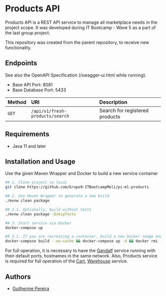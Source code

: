 # Products API

Products API is a REST API service to manage all marketplace needs in the project scope. It was developed during IT Bootcamp - Wave 5 as a part of the last group project.

This repository was created from the parent repository, to receive new functionality.

## Endpoints

See also the OpenAPI Specification (/swagger-ui.html while running).

- Base API Port: 8081
- Base Database Port: 5433

| Method   | URI       | Description    |
| :---------- | :--------- | :----------------------- |
| `GET` | `/api/v1/fresh-products/search` | Search for registered products |

## Requirements

- Java 11 and later

## Installation and Usage

Use the given Maven Wrapper and Docker to build a new service container

```bash
## 1. Clone project to local 
git clone https://github.com/Grupo9-ITBootcampMeli/pi-ml-products

## 2. Use Maven Wrapper to generate a new build  
./mvnw clean package

## 2.1. Optionally, build without tests 
./mvnw clean package -DskipTests

## 3. Start service via Docker 
docker-compose up

## 3.1. If you are recreating a container, build a new Docker image and delete the previous
docker-compose build --no-cache && docker-compose up -d && docker rmi -f $(docker images -f "dangling=true" -q)

```

For full operation, it is necessary to have the [Gandalf](https://github.com/Grupo9-ITBootcampMeli/pi-ml-gandalf) service running with their default ports, hostnames in the same network.
Also, Products service is required for full operation of the [Cart](https://github.com/Grupo9-ITBootcampMeli/pi-ml-cart), [Warehouse](https://github.com/Grupo9-ITBootcampMeli/pi-ml-warehouse) service.

## Authors
- [Guilherme Pereira](https://github.com/GuiSilva23)
